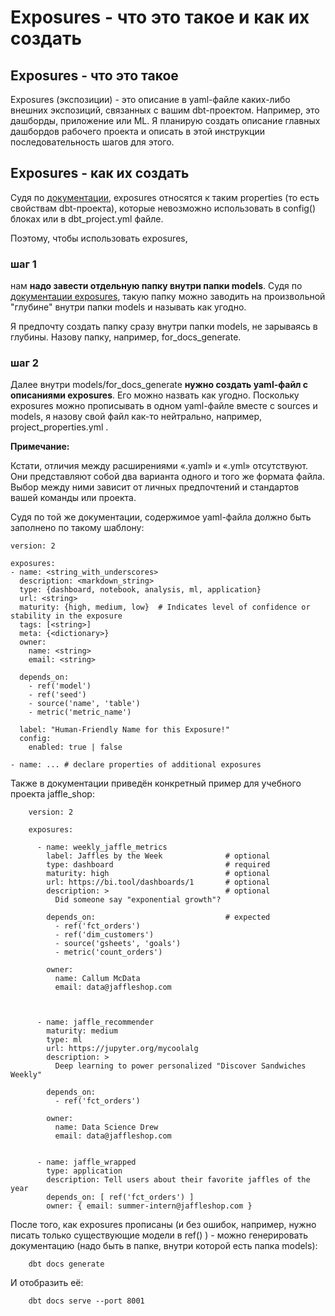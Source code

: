 # Exposures - что это такое и как их создать

## Exposures - что это такое

Exposures (экспозиции) - это описание в yaml-файле каких-либо внешних экспозиций, связанных с вашим dbt-проектом. Например, это дашборды, приложение или ML. Я планирую создать описание главных дашбордов рабочего проекта и описать в этой инструкции последовательность шагов для этого.

## Exposures - как их создать

Судя по [документации](https://docs.getdbt.com/reference/configs-and-properties#which-properties-are-not-also-configs), exposures относятся к таким properties (то есть свойствам dbt-проекта), которые невозможно использовать в config() блоках или в dbt_project.yml файле. 

Поэтому, чтобы использовать exposures, 

### шаг 1

нам **надо завести отдельную папку внутри папки models**. Судя по [документации exposures](https://docs.getdbt.com/reference/exposure-properties), такую папку можно заводить на произвольной "глубине" внутри папки models и называть как угодно. 

Я предпочту создать папку сразу внутри папки models, не зарываясь в глубины. Назову папку, например, for_docs_generate. 

### шаг 2

Далее внутри models/for_docs_generate **нужно создать yaml-файл с описаниями exposures**. Его можно назвать как угодно. Поскольку exposures можно прописывать в одном yaml-файле вместе с sources и models, я назову свой файл как-то нейтрально, например, project_properties.yml .

**Примечание:**

Кстати, отличия между расширениями «.yaml» и «.yml» отсутствуют. Они представляют собой два варианта одного и того же формата файла. Выбор между ними зависит от личных предпочтений и стандартов вашей команды или проекта.

Судя по той же документации, содержимое yaml-файла должно быть заполнено по такому шаблону:

    version: 2

    exposures:
    - name: <string_with_underscores>
      description: <markdown_string>
      type: {dashboard, notebook, analysis, ml, application}
      url: <string>
      maturity: {high, medium, low}  # Indicates level of confidence or stability in the exposure
      tags: [<string>]
      meta: {<dictionary>}
      owner:
        name: <string>
        email: <string>
    
      depends_on:
        - ref('model')
        - ref('seed')
        - source('name', 'table')
        - metric('metric_name')
      
      label: "Human-Friendly Name for this Exposure!"
      config:
        enabled: true | false

    - name: ... # declare properties of additional exposures

Также в документации приведён конкретный пример для учебного проекта jaffle_shop:

        version: 2

        exposures:

          - name: weekly_jaffle_metrics
            label: Jaffles by the Week              # optional
            type: dashboard                         # required
            maturity: high                          # optional
            url: https://bi.tool/dashboards/1       # optional
            description: >                          # optional
              Did someone say "exponential growth"?

            depends_on:                             # expected
              - ref('fct_orders')
              - ref('dim_customers')
              - source('gsheets', 'goals')
              - metric('count_orders')

            owner:
              name: Callum McData
              email: data@jaffleshop.com


      
          - name: jaffle_recommender
            maturity: medium
            type: ml
            url: https://jupyter.org/mycoolalg
            description: >
              Deep learning to power personalized "Discover Sandwiches Weekly"
    
            depends_on:
              - ref('fct_orders')
      
            owner:
              name: Data Science Drew
              email: data@jaffleshop.com

      
          - name: jaffle_wrapped
            type: application
            description: Tell users about their favorite jaffles of the year
            depends_on: [ ref('fct_orders') ]
            owner: { email: summer-intern@jaffleshop.com }

После того, как exposures прописаны (и без ошибок, например, нужно писать только существующие модели в ref() ) - можно генерировать документацию (надо быть в папке, внутри которой есть папка models):

        dbt docs generate

И отобразить её:

        dbt docs serve --port 8001
